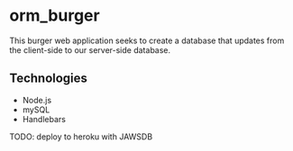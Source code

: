 # orm_burger

This burger web application seeks to create a database that updates from the client-side to our server-side database. 

## Technologies

- Node.js
- mySQL
- Handlebars

TODO: deploy to heroku with JAWSDB

